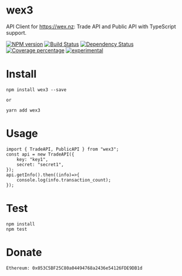# wex3

API Client for https://wex.nz: Trade API and Public API with TypeScript support.

[![NPM version][npm-image]][npm-url] [![Build Status][travis-image]][travis-url] [![Dependency Status][daviddm-image]][daviddm-url] [![Coverage percentage][coveralls-image]][coveralls-url]
[![experimental](http://badges.github.io/stability-badges/dist/experimental.svg)](http://github.com/badges/stability-badges)

# Install

    npm install wex3 --save

    or

    yarn add wex3

# Usage

    import { TradeAPI, PublicAPI } from "wex3";
    const api = new TradeAPI({
        key: "key1",
        secret: "secret1",
    });
    api.getInfo().then((info)=>{
        console.log(info.transaction_count);
    });


# Test

    npm install
    npm test

# Donate

    Ethereum: 0x053C5BF25C80a04494768a2436e54126FDE9DB1d

[npm-image]: https://badge.fury.io/js/wex3.svg
[npm-url]: https://npmjs.org/package/wex3
[travis-image]: https://travis-ci.org/futpib/wex3.svg?branch=master
[travis-url]: https://travis-ci.org/futpib/wex3
[daviddm-image]: https://david-dm.org/futpib/wex3.svg?theme=shields.io
[daviddm-url]: https://david-dm.org/futpib/wex3
[coveralls-image]: https://coveralls.io/repos/futpib/wex3/badge.svg
[coveralls-url]: https://coveralls.io/r/futpib/wex3